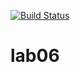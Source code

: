 [![Build Status](https://travis-ci.com/shreddered/lab06.svg?branch=master)](https://travis-ci.com/shreddered/lab06)
# lab06
